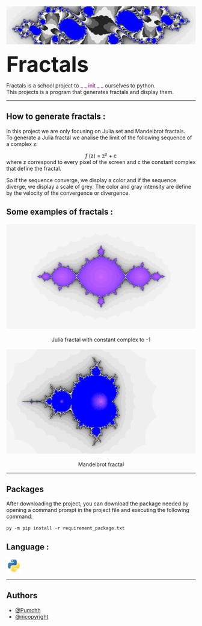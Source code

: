 
![Logo](readme_img/Logo_Julia.png)

__<span style=" font-size:4em;"> Fractals </span>__

Fractals is a school project to <span style="color: purple;">_ _ init _ _</span> ourselves to python.  
This projects is a program that generates fractals and display them.

---

## How to generate fractals :
In this project we are only focusing on Julia set and Mandelbrot fractals.  
To generate a Julia fractal we analise the limit of the following sequence of a complex z:  
<div align="center">
    <em>f</em> (z) = z² + c
</div>
where z correspond to every pixel of the screen and c the constant complex 
that define the fractal.

So if the sequence converge, we display a color and if the sequence diverge, we display a scale of grey.
The color and gray intensity are define by the velocity of the convergence or divergence.

## Some examples of fractals :
![example julia](readme_img/Julia.png)
<div align="center">
  Julia fractal with constant complex to -1
</div>


![example mandelbrot](readme_img/Mandelbrot.png)
<div align="center">
  Mandelbrot fractal
</div>

 ---
## Packages 
After downloading the project,
you can download the package needed by 
opening a command prompt in the 
project file and executing the 
following command:
``` 
py -m pip install -r requirement_package.txt
```
 ## Language :

<p align="left"> <a href="https://www.python.org" target="_blank" rel="noreferrer"> <img src="https://raw.githubusercontent.com/devicons/devicon/master/icons/python/python-original.svg" alt="python" width="40" height="40"/> </a> </p>

---
## Authors

- [@Pumchh](https://www.github.com/Pumchh)
- [@nicopyright](https://www.github.com/nicopyright)

